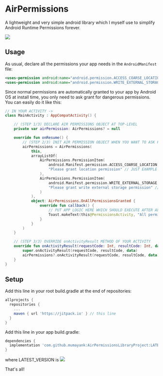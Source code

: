 # AirPermissions 

A lightweight and very simple android library which I myself use to simplify Android Runtime Permissions forever.

[![](https://jitpack.io/v/mumayank/AirPermissionsLibraryProject.svg)](https://jitpack.io/#mumayank/AirPermissionsLibraryProject)

## Usage

As usual, declare all the permissions your app needs in the `AndroidManifest` file:
```xml
<uses-permission android:name="android.permission.ACCESS_COARSE_LOCATION" /> <!-- Just example -->
<uses-permission android:name="android.permission.WRITE_EXTERNAL_STORAGE" /> <!-- Just example -->
```

Since normal permissions are automatically granted to your app by Android OS at install time, you only need to ask grant for dangerous permissions.
You can easily do it like this:

```kotlin
// IN YOUR ACTIVITY ->
class MainActivity : AppCompatActivity() {

    // (STEP 1/3) DECLARE AIR PERMISSIONS OBJECT AT TOP-LEVEL
    private var airPermission: AirPermissions? = null

    override fun onResume() {
        // (STEP 2/3) INIT AIR PERMISSION OBJECT WHEN YOU WANT TO ASK FOR DANGEROUS PERMISSIONS ( PREFERABLY IN onResume() )
        airPermissions = AirPermissions(
            this,
            arrayListOf(
                AirPermissions.PermissionItem(
                    android.Manifest.permission.ACCESS_COARSE_LOCATION, // JUST EXAMPLE
                    "Please grant location permission" // JUST EXAMPLE
                ),
                AirPermissions.PermissionItem(
                    android.Manifest.permission.WRITE_EXTERNAL_STORAGE, // JUST EXAMPLE
                    "Please grant write external storage permission" // JUST EXAMPLE
                )
            ),
            object: AirPermissions.OnAllPermissionsGranted {
                override fun callback() {
                    // PUT APP LOGIC HERE WHICH SHOULD EXECUTE AFTER ALL PERMISSIONS ARE GRANTED
                    Toast.makeText(this@PermissionsActivity, "All permissions are granted", Toast.LENGTH_SHORT).show()
                }
            }
        )
    }

    // (STEP 3/3) OVERRIDE onActivityResult METHOD OF YOUR ACTIVITY
    override fun onActivityResult(requestCode: Int, resultCode: Int, data: Intent?) {
        super.onActivityResult(requestCode, resultCode, data)
        airPermissions?.onActivityResult(requestCode, resultCode, data)
    }
}
```

## Setup
Add this line in your root build.gradle at the end of repositories:

```gradle
allprojects {
  repositories {
    ...
    maven { url 'https://jitpack.io' } // this line
  }
}
  ```
Add this line in your app build.gradle:
```gradle
dependencies {
  implementation 'com.github.mumayank:AirPermissionsLibraryProject:LATEST_VERSION' // this line
}
```
where LATEST_VERSION is [![](https://jitpack.io/v/mumayank/AirPermissionsLibraryProject.svg)](https://jitpack.io/#mumayank/AirPermissionsLibraryProject)

That's all!
